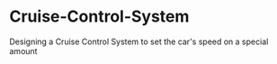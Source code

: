 # Cruise-Control-System
Designing a Cruise Control System to set the car's speed on a special amount
